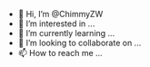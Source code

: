 - 👋 Hi, I’m @ChimmyZW
- 👀 I’m interested in ...
- 🌱 I’m currently learning ...
- 💞️ I’m looking to collaborate on ...
- 📫 How to reach me ...

<!---
ChimmyZW/ChimmyZW is a ✨ special ✨ repository because its `README.md` (this file) appears on your GitHub profile.
You can click the Preview link to take a look at your changes.
--->
